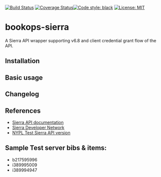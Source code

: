 [![Build Status](https://github.com/BookOps-CAT/bookops-sierra/actions/workflows/unit-tests.yaml/badge.svg?branch=main)](https://github.com/BookOps-CAT/bookops-sierra/actions) [![Coverage Status](https://coveralls.io/repos/github/BookOps-CAT/bookops-sierra/badge.svg?branch=main)](https://coveralls.io/github/BookOps-CAT/bookops-sierra?branch=main)[![Code style: black](https://img.shields.io/badge/code%20style-black-000000.svg)](https://github.com/psf/black) [![License: MIT](https://img.shields.io/badge/License-MIT-yellow.svg)](https://opensource.org/licenses/MIT)

# bookops-sierra
A Sierra API wrapper supporting v6.8 and client credential grant flow of the API.

## Installation
## Basic usage
## Changelog
## References
+ [Sierra API documentation](https://techdocs.iii.com/sierraapi/Content/titlePage.htm)
+ [Sierra Developer Network](https://innovative.libguides.com/c.php?g=1181301&p=8637929&preview=a459e4eef162d4da79728b75364a6a8f)
+ [NYPL Test Sierra API version](https://nypl-sierra-test.iii.com/iii/sierra-api/about)
## Sample Test server bibs & items:
+ b217595996
+ i389995009
+ i389994947